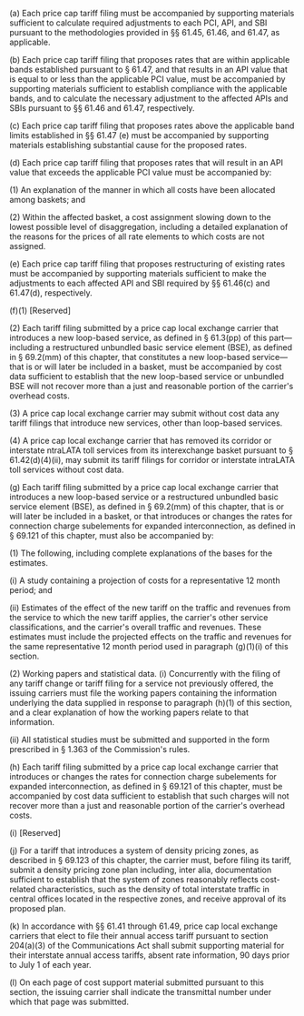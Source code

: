 (a) Each price cap tariff filing must be accompanied by supporting materials sufficient to calculate required adjustments to each PCI, API, and SBI pursuant to the methodologies provided in §§ 61.45, 61.46, and 61.47, as applicable.

(b) Each price cap tariff filing that proposes rates that are within applicable bands established pursuant to § 61.47, and that results in an API value that is equal to or less than the applicable PCI value, must be accompanied by supporting materials sufficient to establish compliance with the applicable bands, and to calculate the necessary adjustment to the affected APIs and SBIs pursuant to §§ 61.46 and 61.47, respectively.

(c) Each price cap tariff filing that proposes rates above the applicable band limits established in §§ 61.47 (e) must be accompanied by supporting materials establishing substantial cause for the proposed rates.

(d) Each price cap tariff filing that proposes rates that will result in an API value that exceeds the applicable PCI value must be accompanied by:

(1) An explanation of the manner in which all costs have been allocated among baskets; and

(2) Within the affected basket, a cost assignment slowing down to the lowest possible level of disaggregation, including a detailed explanation of the reasons for the prices of all rate elements to which costs are not assigned.

(e) Each price cap tariff filing that proposes restructuring of existing rates must be accompanied by supporting materials sufficient to make the adjustments to each affected API and SBI required by §§ 61.46(c) and 61.47(d), respectively.

(f)(1) [Reserved]

(2) Each tariff filing submitted by a price cap local exchange carrier that introduces a new loop-based service, as defined in § 61.3(pp) of this part—including a restructured unbundled basic service element (BSE), as defined in § 69.2(mm) of this chapter, that constitutes a new loop-based service—that is or will later be included in a basket, must be accompanied by cost data sufficient to establish that the new loop-based service or unbundled BSE will not recover more than a just and reasonable portion of the carrier's overhead costs.
              

(3) A price cap local exchange carrier may submit without cost data any tariff filings that introduce new services, other than loop-based services.

(4) A price cap local exchange carrier that has removed its corridor or interstate ntraLATA toll services from its interexchange basket pursuant to § 61.42(d)(4)(ii), may submit its tariff filings for corridor or interstate intraLATA toll services without cost data.

(g) Each tariff filing submitted by a price cap local exchange carrier that introduces a new loop-based service or a restructured unbundled basic service element (BSE), as defined in § 69.2(mm) of this chapter, that is or will later be included in a basket, or that introduces or changes the rates for connection charge subelements for expanded interconnection, as defined in § 69.121 of this chapter, must also be accompanied by:

(1) The following, including complete explanations of the bases for the estimates.

(i) A study containing a projection of costs for a representative 12 month period; and

(ii) Estimates of the effect of the new tariff on the traffic and revenues from the service to which the new tariff applies, the carrier's other service classifications, and the carrier's overall traffic and revenues. These estimates must include the projected effects on the traffic and revenues for the same representative 12 month period used in paragraph (g)(1)(i) of this section.

(2) Working papers and statistical data. (i) Concurrently with the filing of any tariff change or tariff filing for a service not previously offered, the issuing carriers must file the working papers containing the information underlying the data supplied in response to paragraph (h)(1) of this section, and a clear explanation of how the working papers relate to that information.

(ii) All statistical studies must be submitted and supported in the form prescribed in § 1.363 of the Commission's rules.

(h) Each tariff filing submitted by a price cap local exchange carrier that introduces or changes the rates for connection charge subelements for expanded interconnection, as defined in § 69.121 of this chapter, must be accompanied by cost data sufficient to establish that such charges will not recover more than a just and reasonable portion of the carrier's overhead costs.

(i) [Reserved]

(j) For a tariff that introduces a system of density pricing zones, as described in § 69.123 of this chapter, the carrier must, before filing its tariff, submit a density pricing zone plan including, inter alia, documentation sufficient to establish that the system of zones reasonably reflects cost-related characteristics, such as the density of total interstate traffic in central offices located in the respective zones, and receive approval of its proposed plan.

(k) In accordance with §§ 61.41 through 61.49, price cap local exchange carriers that elect to file their annual access tariff pursuant to section 204(a)(3) of the Communications Act shall submit supporting material for their interstate annual access tariffs, absent rate information, 90 days prior to July 1 of each year.

(l) On each page of cost support material submitted pursuant to this section, the issuing carrier shall indicate the transmittal number under which that page was submitted.

